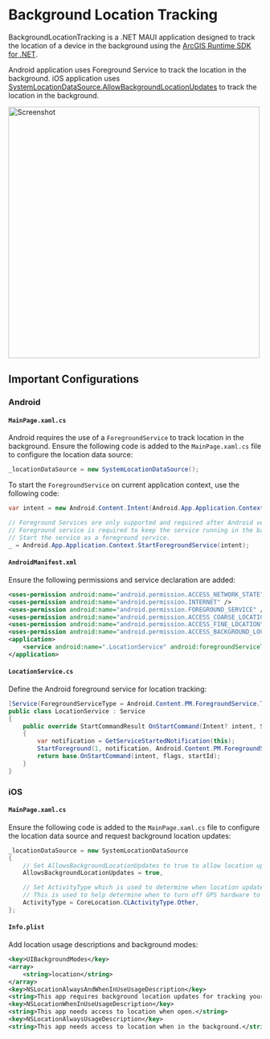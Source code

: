 # Background Location Tracking

BackgroundLocationTracking is a .NET MAUI application designed to track the location of a device in the background using the [ArcGIS Runtime SDK for .NET](https://developers.arcgis.com/net/).

Android application uses Foreground Service to track the location in the background. iOS application uses [SystemLocationDataSource.AllowBackgroundLocationUpdates](https://developers.arcgis.com/net/api-reference/api/ios/Esri.ArcGISRuntime/Esri.ArcGISRuntime.Location.SystemLocationDataSource.AllowsBackgroundLocationUpdates.html) to track the location in the background.

<img src="https://github.com/user-attachments/assets/e5cd7f2f-c488-4953-b944-f908d3c81959" alt="Screenshot" width="500"/>


## Important Configurations

### Android

#### `MainPage.xaml.cs`
Android requires the use of a `ForegroundService` to track location in the background.
Ensure the following code is added to the `MainPage.xaml.cs` file to configure the location data source:

```C#
_locationDataSource = new SystemLocationDataSource();
```

To start the `ForegroundService` on current application context, use the following code:
```C#
var intent = new Android.Content.Intent(Android.App.Application.Context, typeof(LocationService));

// Foreground Services are only supported and required after Android version Oreo (API level 26)
// Foreground service is required to keep the service running in the background when the main app is not in the foreground.
// Start the service as a foreground service.
_ = Android.App.Application.Context.StartForegroundService(intent);
```

#### `AndroidManifest.xml`

Ensure the following permissions and service declaration are added:

```xml
<uses-permission android:name="android.permission.ACCESS_NETWORK_STATE" />
<uses-permission android:name="android.permission.INTERNET" />
<uses-permission android:name="android.permission.FOREGROUND_SERVICE" />
<uses-permission android:name="android.permission.ACCESS_COARSE_LOCATION" />
<uses-permission android:name="android.permission.ACCESS_FINE_LOCATION" />
<uses-permission android:name="android.permission.ACCESS_BACKGROUND_LOCATION" />
<application>
    <service android:name=".LocationService" android:foregroundServiceType="location" />
</application>
```

#### `LocationService.cs`

Define the Android foreground service for location tracking:

```C#
[Service(ForegroundServiceType = Android.Content.PM.ForegroundService.TypeLocation)]
public class LocationService : Service
{
    public override StartCommandResult OnStartCommand(Intent? intent, StartCommandFlags flags, int startId)
    {
        var notification = GetServiceStartedNotification(this);
        StartForeground(1, notification, Android.Content.PM.ForegroundService.TypeLocation);
        return base.OnStartCommand(intent, flags, startId);
    }
}
```


### iOS

#### `MainPage.xaml.cs`
Ensure the following code is added to the `MainPage.xaml.cs` file to configure the location data source and request background location updates:

```C#
_locationDataSource = new SystemLocationDataSource
{
    // Set AllowsBackgroundLocationUpdates to true to allow location updates when the app is in the background.
    AllowsBackgroundLocationUpdates = true,

    // Set ActivityType which is used to determine when location updates should be delivered.
    // This is used to help determine when to turn off GPS hardware to save power.
    ActivityType = CoreLocation.CLActivityType.Other,
};
```

#### `Info.plist`

Add location usage descriptions and background modes:

```xml
<key>UIBackgroundModes</key>
<array>
    <string>location</string>
</array>
<key>NSLocationAlwaysAndWhenInUseUsageDescription</key>
<string>This app requires background location updates for tracking your position.</string>
<key>NSLocationWhenInUseUsageDescription</key>
<string>This app needs access to location when open.</string>
<key>NSLocationAlwaysUsageDescription</key>
<string>This app needs access to location when in the background.</string>

```
